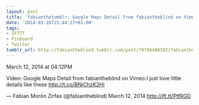 ```yaml
---
layout: post
title: 'fabianthetumblr: Google Maps Detail from fabiantheblind on Vimeo.I...'
date: '2014-03-16T21:44:27+01:00'
tags:
- IFTTT
- Pinboard
- Twitter
tumblr_url: http://fabiantheblind.tumblr.com/post/79796408502/fabianthetumblr-google-maps-detail-from-fabiantheblind
---
```

March 12, 2014 at 04:12PM


Video: Google Maps Detail from fabiantheblind on Vimeo.I just love little details like these http://t.co/BNjChzK2Hi

— Fabian Morón Zirfas (@fabiantheblind) March 12, 2014
http://ift.tt/PtfRGD
